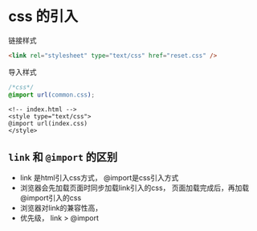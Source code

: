 # css 的引入

链接样式

```html
<link rel="stylesheet" type="text/css" href="reset.css" />
```
导入样式

```css
/*css*/ 
@import url(common.css);
```

```index
<!-- index.html -->
<style type="text/css">
@import url(index.css)
</style>
```


## `link` 和 `@import` 的区别

- link 是html引入css方式， @import是css引入方式
- 浏览器会先加载页面时同步加载link引入的css， 页面加载完成后，再加载@import引入的css
- 浏览器对link的兼容性高， 
- 优先级， link > @import

